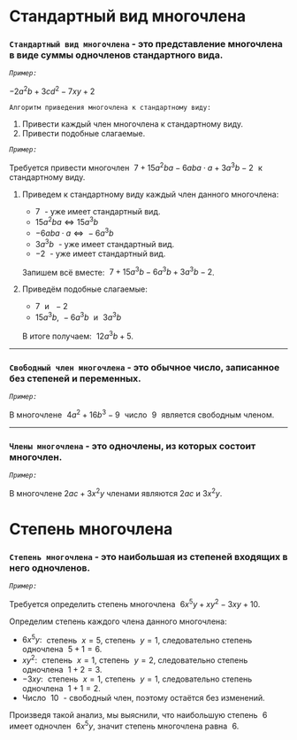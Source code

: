 # Стандартный вид многочлена

### `Стандартный вид многочлена` - это представление многочлена в виде суммы одночленов стандартного вида.

*`Пример:`*

$-2a^2b+3cd^2-7xy+2$

`Алгоритм приведения многочлена к стандартному виду:`

1) Привести каждый член многочлена к стандартному виду.
2) Привести подобные слагаемые.

*`Пример:`*

Требуется привести многочлен $\,\,7+15a^2ba−6aba\cdot a+3a^3b-2\,\,$ к стандартному виду.

1) Приведем к стандартному виду каждый член данного многочлена:
   
   - $7\,\,$ - уже имеет стандартный вид.
   - $15a^2ba \,\,\Leftrightarrow \,\,15a^3b$
   - $-6aba\cdot a\,\, \Leftrightarrow \,\,-6a^3b$
   - $3a^3b\,\,$ - уже имеет стандартный вид.
   -  $-2\,\,$ - уже имеет стандартный вид.
   
     Запишем всё вместе: $\,\,7+15a^3b-6a^3b+3a^3b-2$.

2) Приведём подобные слагаемые:
   
   - $7\,\,$ и $\,\,-2$ 
   - $15a^3b,\,\,-6a^3b\,\,$ и $\,\,3a^3b$
    
    В итоге получаем: $\,\,12a^3b+5$.

***
### `Свободный член многочлена` - это обычное число, записанное без степеней и переменных.
  
*`Пример:`*

В многочлене $\,\,4a^2+16b^3-9\,\,$ число $\,\,9\,\,$ является свободным членом.
***
### `Члены многочлена` - это одночлены, из которых состоит многочлен.
 
  *`Пример:`* 
  
  В многочлене $2ac+3x^2y$ членами являются $2ac$ и $3x^2y.$

# Степень многочлена

### `Степень многочлена` - это наибольшая из степеней входящих в него одночленов.

*`Пример:`*

Требуется определить степень многочлена $\,\,6x^5y+xy^2-3xy+10$.

Определим степень каждого члена данного многочлена:

- $6x^5y:\,\,$ степень $\,\,x=5$, степень $\,\,y=1$, следовательно степень одночлена $\,\,5+1=6$.
- $xy^2:\,\,$ степень $\,\,x=1$, степень $\,\,y=2$, следовательно степень одночлена $\,\,1+2=3$.
- $-3xy:\,\,$ степень $\,\,x=1$, степень $\,\,y=1$, следовательно степень одночлена $\,\,1+1=2$.
- Число $\,\,10\,\,$ - свободный член, поэтому остаётся без изменений.

Произведя такой анализ, мы выяснили, что наибольшую степень $\,\,6\,\,$ имеет одночлен $\,\,6x^5y$, значит степень многочлена равна $\,\,6$.